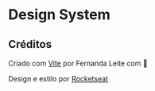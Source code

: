 # Design System

## Créditos

Criado com [Vite](https://vitejs.dev/) por Fernanda Leite com 💙

Design e estilo por [Rocketseat](https://www.rocketseat.com.br/)
